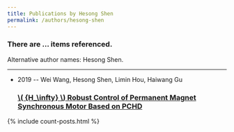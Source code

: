 ```yaml
---
title: Publications by Hesong Shen
permalink: /authors/hesong-shen
---
```


<h3 id="number-posts">There are ... items referenced.</h3>
<p id='info-authors'>Alternative author names: Hesong Shen.</p>
<hr />
<ul class="post-list">
<li><span class='post-meta'>2019 -- Wei Wang, Hesong Shen, Limin Hou, Haiwang Gu</span><h3><a class='post-link' href="{{ site.baseurl }}/h-infty-robust-control-of-permanent-magnet-synchronous-motor-based-on-pchd">\( {H_\infty} \)  Robust Control of Permanent Magnet Synchronous Motor Based on PCHD</a></h3></li>

</ul>
{% include count-posts.html %}
